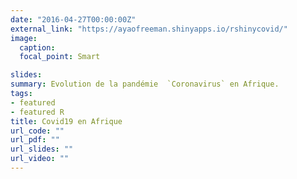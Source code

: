```yaml
---
date: "2016-04-27T00:00:00Z"
external_link: "https://ayaofreeman.shinyapps.io/rshinycovid/"
image:
  caption: 
  focal_point: Smart

slides:  
summary: Evolution de la pandémie  `Coronavirus` en Afrique.
tags:
- featured
- featured R
title: Covid19 en Afrique
url_code: ""
url_pdf: ""
url_slides: ""
url_video: ""
---
```



